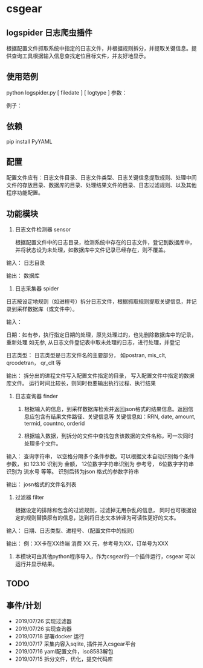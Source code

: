 # csgear
## logspider 日志爬虫插件
  根据配置文件抓取系统中指定的日志文件，并根据规则拆分，并提取关键信息。提供查询工具根据输入信息查找定位目标文件，并友好地显示。
  
## 使用范例
python logspider.py [ filedate ]  [ logtype ] 
参数：

例子：

## 依赖
pip install PyYAML

## 配置
配置文件应有：日志文件目录、日志文件类型、日志关键信息提取规则、处理中间文件的存放目录、数据库的目录、处理结果文件的目录、日志过滤规则、以及其他程序功能配置。

## 功能模块

1. 日志文件检测器 sensor

   根据配置文件中的日志目录，检测系统中存在的日志文件，登记到数据库中，并将状态设为未处理，如数据库中文件记录已经存在，则不覆盖。

输入：
  日志目录

输出：
  数据库

1. 日志采集器 spider

  日志按设定地规则（如进程号）拆分日志文件，根据抓取规则提取关键信息，并记录到采样数据库（或文件中）。

输入：
 
  日期：如有参，执行指定日期的处理，原先处理过的，也先删除数据库中的记录，重新处理
        如无参, 从日志文件登记表中取未处理的日志，进行处理，并登记

  日志类型： 
       日志类型是日志文件名的主要部分， 如postran, mis_clt, qrcodetran， qr_clt  等

输出：
  拆分出的进程文件写入配置文件指定的目录， 写入配置文件中指定的数据库文件。
  运行时间比较长，则同时也要输出执行过程、执行结果


1. 日志查询器 finder      
 
   1. 根据输入的信息，到采样数据库检索并返回json格式的结果信息。返回信息应包含有结果文件路径、关键信息等
   关键信息如：RRN, date, amount, termid, countno, orderid
   
   2. 根据输入数据，到拆分的文件中查找包含该数据的文件名称，可一次同时处理多个文件。

输入：
  查询字符串， 以空格分隔多个条件参数。可以根据文本自动识别每个条件参数，
  如 123.10 识别为 金额， 12位数字字符串识别为 参考号， 6位数字字符串识别为 流水号 等等。
  识别后转为json 格式的参数字符串
 
输出：
 josn格式的文件名列表

   
1. 过滤器  filter
 
   根据设定的排除和包含的过滤规则，过滤掉无用杂乱的信息，
   同时也可根据设定的规则替换原有的信息，达到将日志文本转译为可读性更好的文本。   
   
输入：
   日期、日志类型、进程号、（配置文件中的规则）

输出：
   例：XX卡在XX终端 消费 XX 元，参考号为XX，订单号为XXX
   
1. 本模块可由其他python程序导入，作为csgear的一个插件运行，csgear 可以运行并显示结果。   

## TODO


## 事件/计划
* 2019/07/26 实现过滤器
* 2019/07/26 实现查询器
* 2019/07/18 部署docker 运行
* 2019/07/17 采集内容入sqlite, 插件并入csgear平台
* 2019/07/16  yaml配置文件，iso8583解包
* 2019/07/15  拆分文件，优化，提交代码库
